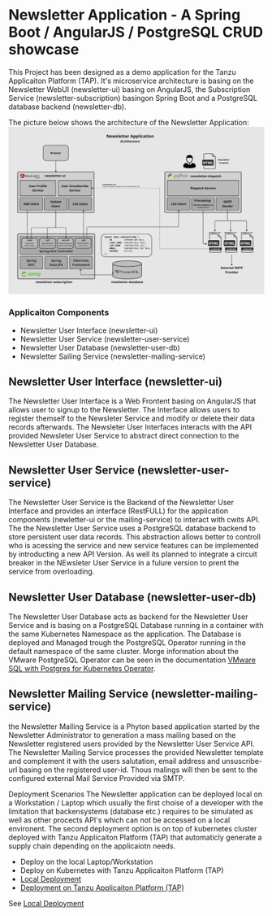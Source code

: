 # Newsletter Application - A Spring Boot / AngularJS / PostgreSQL CRUD showcase

This Project has been designed as a demo application for the Tanzu Applicaiton Platform (TAP). It's
microservice architecture is basing on the Newsletter WebUI (newsletter-ui) basing on AngularJS, the 
Subscription Service (newsletter-subscription) basingon Spring Boot and a PostgreSQL database backend
(newsletter-db). 

The picture below shows the architecture of the Newsletter Application:
![newsletter-architecture](catalog/docs/images/newsletter.jpg)

### Applicaiton Components
- Newsletter User Interface (newsletter-ui)
- Newsletter User Service (newsletter-user-service)
- Newsletter User Database (newsletter-user-db)
- Newsletter Sailing Service (newsletter-mailing-service)

## Newsletter User Interface (newsletter-ui)
The Newsletter User Interface is a Web Frontent basing on AngularJS that allows user to signup to the Newsletter. The Interface allows users to
register themself to the Newsleter Service and modify or delete their data records afterwards. The Newsleter User Interfaces interacts with the
API provided Newsleter User Service to abstract direct connection to the Newsletter User Database.

## Newsletter User Service (newsletter-user-service)
The Newsletter User Service is the Backend of the Newsletter User Interface and provides an interface (RestFULL) for the application components
(newletter-ui or the mailing-service) to interact with cwits API. The the Newsletter User Service uses a PostgreSQL database backend to store
persistent user data records. This abstraction allows better to controll who is acessing the service and new service features can be implemented
by introducting a new API Version. As well its planned to integrate a circuit breaker in the NEwsleter User Service in a fulure version to prent
the service from overloading.

## Newsletter User Database (newsletter-user-db)
The Newsletter User Database acts as backend for the Newsletter User Service and is basing on a PostgreSQL Database running in a container with
the same Kubernetes Namespace as the application. The Database is deployed and Managed trough the PostgreSQL Operator running in the default namespace
of the same cluster. Morge information about the VMware PostgreSQL Operator can be seen in the documentation
[VMware SQL with Postgres for Kubernetes Operator](https://docs.vmware.com/en/VMware-SQL-with-Postgres-for-Kubernetes/2.0/vmware-postgres-k8s/GUID-install-operator.html).

## Newsletter Mailing Service (newsletter-mailing-service)
the Newsletter Mailing Service is a Phyton based application started by the Newsletter Administrator to generation a mass mailing based on the Newsletter
registered users provided by the Newsletter User Service API. The Newsletter Mailing Service processes the provided Newsletter template and complement it
with the users salutation, email address and unsuscribe-url basing on the registered user-id. Thous malings will then be sent to the configured external
Mail Service Provided via SMTP.

Deployment Scenarios
The Newsletter application can be deployed local on a Workstation / Laptop which usually the first choise of a developer with the limitation
that backensystems (database etc.) requires to be simulated as well as other procects API's which can not be accessed on a local environent. The second
deployment option is on top of kubernetes cluster deployed with Tanzu Applicaiton Platform (TAP) that automaticly generate a supply chain depending
on the applicaiotn needs.
- Deploy on the local Laptop/Workstation 
- Deploy on Kubernetes with Tanzu Applicaiton Platform (TAP)
- [Local Deployment](catalog//docs/deploy_local.md)
- [Deployment on Tanzu Applicaiton Platform (TAP)](catalog//docs/deploy_local.md)


See [Local Deployment](catalog//docs/deploy_local.md)

